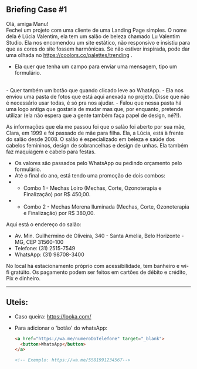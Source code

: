 ## Briefing Case #1 

Olá, amiga Manu!
<br>
Fechei um projeto com uma cliente de uma Landing Page simples. O nome dela é Lúcia Valentim, ela tem um salão de beleza chamado Lu Valentim Studio. Ela nos encomendou um site estático, não responsivo e insistiu para que as cores do site fossem harmônicas. Se não estiver inspirada, pode dar uma olhada no https://coolors.co/palettes/trending .
<br>
- Ela quer que tenha um campo para enviar uma mensagem, tipo um formulário. 
<br>
- Quer também um botão que quando clicado leve ao WhatApp. 
- Ela nos enviou uma pasta de fotos que está aqui anexada no projeto. Disse que não é necessário usar todas, é só pra nos ajudar.
- Falou que nessa pasta há uma logo antiga que gostaria de mudar mas que, por enquanto,  pretende utilizar (ela não espera que a gente também faça papel de design, né?!).

As informações que ela me passou foi que o salão foi aberto por sua mãe, Clara, em 1999 e foi passado de mãe para filha. Ela, a Lúcia, está à frente do salão desde 2008. O salão é especializado em beleza e saúde dos cabelos femininos, design de sobrancelhas e design de unhas. Ela também faz maquiagem e cabelo para festas.

- Os valores são passados pelo WhatsApp ou pedindo orçamento pelo formulário. 
- Até o final do ano, está tendo uma promoção de dois combos:
 -  - Combo 1 - Mechas Loiro (Mechas, Corte, Ozonoterapia e Finalização) por R$ 450,00.
 -  - Combo 2 - Mechas Morena Iluminada (Mechas, Corte, Ozonoterapia e Finalização) por R$ 380,00.

Aqui está o endereço do salão:
- Av. Min. Guilhermino de Oliveira, 340 - Santa Amelia, Belo Horizonte - MG, CEP 31560-100
- Telefone: (31) 2515-7549
- WhatsApp: (31) 98708-3400

No local há estacionamento próprio com acessibilidade, tem banheiro e wi-fi gratúito.
Os pagamento podem ser feitos em cartões de débito e crédito, Pix e dinheiro.

------------
## Uteis:
- Caso queira: https://looka.com/
  
- Para adicionar o 'botão' do whatsApp:
  ```html
  <a href="https://wa.me/numeroDoTelefone" target="_blank">
    <button>WhatsApp</button>
  </a>

  <!-- Exemplo: https://wa.me/5581991234567-->
  ```